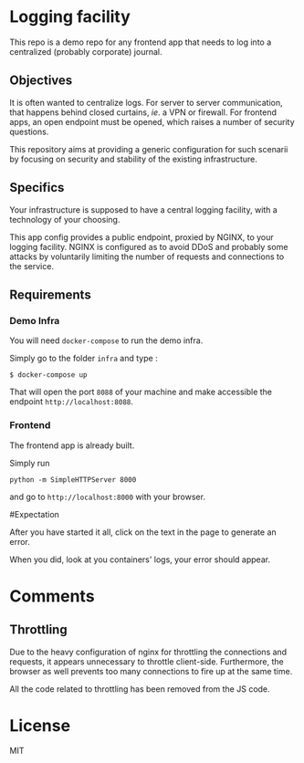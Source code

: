 # Logging facility

This repo is a demo repo for any frontend app that needs to log
into a centralized (probably corporate) journal.

## Objectives

It is often wanted to centralize logs.
For server to server communication, that happens behind closed curtains,
_ie_. a VPN or firewall.
For frontend apps, an open endpoint must be opened, which raises a number
of security questions.

This repository aims at providing a generic configuration for such scenarii
by focusing on security and stability of the existing infrastructure.

## Specifics

Your infrastructure is supposed to have a central logging facility,
with a technology of your choosing.

This app config provides a public endpoint, proxied by NGINX,
to your logging facility. NGINX is configured as to avoid
DDoS and probably some attacks by voluntarily limiting the
number of requests and connections to the service.

## Requirements

### Demo Infra 

You will need `docker-compose` to run the demo infra.

Simply go to the folder `infra` and type :

```
$ docker-compose up
```

That will open the port `8088` of your machine
and make accessible the endpoint `http://localhost:8088`.

### Frontend

The frontend app is already built.

Simply run

```
python -m SimpleHTTPServer 8000
```

and go to `http://localhost:8000` with your browser.

#Expectation

After you have started it all, click on the text in the page to generate an error.

When you did, look at you containers' logs, your error should appear.


# Comments

## Throttling

Due to the heavy configuration of nginx for throttling the connections and requests,
it appears unnecessary to throttle client-side.
Furthermore, the browser as well prevents too many connections to fire up
at the same time.

All the code related to throttling has been removed from the JS code.

# License

MIT


